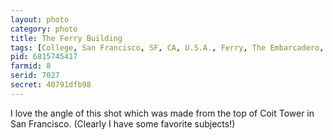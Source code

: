 ```yaml
---
layout: photo
category: photo
title: The Ferry Building
tags: [College, San Francisco, SF, CA, U.S.A., Ferry, The Embarcadero, Ferry Building, The city, sunset, Coit tower, arial, HDR, HDRI, landscape, Canon, 7D, Canon 7D, Canon 70-200 f2.8L IS, 70-200 2.8L, 1.4x, cycomachead, Michael Ball, cars, city, cityscape, California, water, bay, Telegraph Hill, Pioneer Park]
pid: 6815745417
farmid: 8
serid: 7027
secret: 40791dfb98
---
```


I love the angle of this shot which was made from the top of Coit Tower in San Francisco. (Clearly I have some favorite subjects!)
